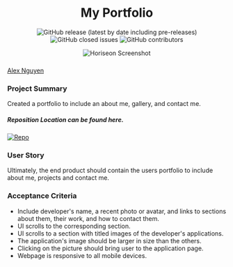 <h1 align="center">My Portfolio</h1>


<p align="center"><img alt="GitHub release (latest by date including pre-releases)" src="https://img.shields.io/github/v/release/ienxternal/Alex-Nguyen-s-Portfolio?include_prereleases"> <img alt="GitHub closed issues" src="https://img.shields.io/github/issues-closed/ienxternal/Alex-Nguyen-s-Portfolio"> <img alt="GitHub contributors" src="https://img.shields.io/github/contributors/ienxternal/Alex-Nguyen-s-Portfolio"></p>


<p align="center">
  <img src="https://drive.google.com/uc?export=view&id=1V3aP1lWxpIKY765mXTVF-U0W9DtTgZJ8"  title="Horiseon Screenshot">
</p>



<h3></h3><a href="https://ienxternal.github.io/Challenge1/">Alex Nguyen</a></h3>

<h3>Project Summary</h3>
Created a portfolio to include an about me, gallery, and contact me.

<h5>Reposition Location can be found here.</h5>

<p><a href="https://github.com/Ienxternal/Challenge1"><img src="https://img.shields.io/badge/Location-Repo-blue" alt="Repo"></a></p>


<h3>User Story</h3>
<p>Ultimately, the end product should contain the users portfolio to include about me, projects and contact me.</p>

<h3>Acceptance Criteria</h3>
<ul>
<li>Include developer's name, a recent photo or avatar, and links to sections about them, their work, and how to contact them.</li>
<li>UI scrolls to the corresponding section.</li>
<li>UI scrolls to a section with titled images of the developer's applications.</li>
<li>The application's image should be larger in size than the others.</li>
<li>Clicking on the picture should bring user to the application page.</li>
<li>Webpage is responsive to all mobile devices.</li>
</ul>
